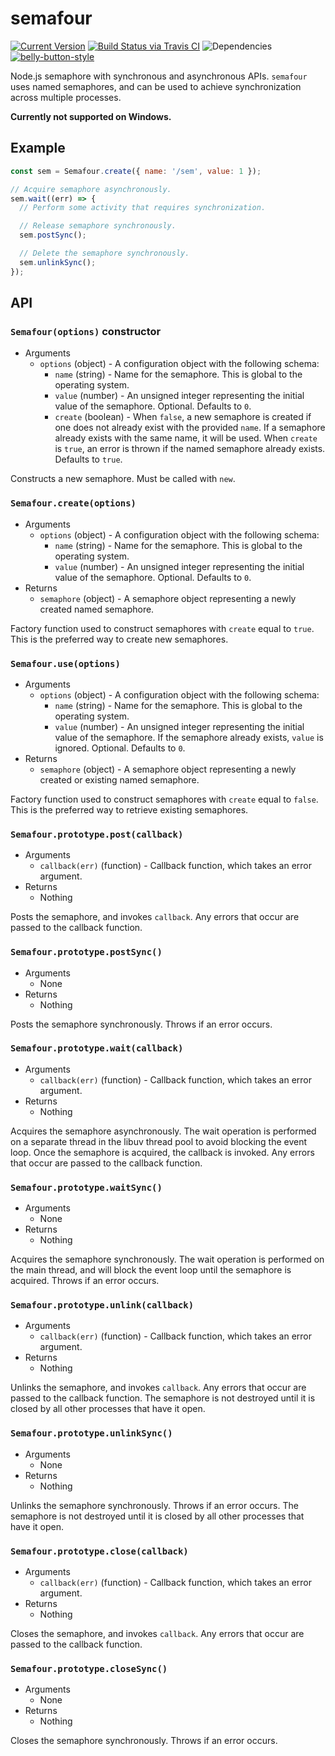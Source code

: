 # semafour

[![Current Version](https://img.shields.io/npm/v/semafour.svg)](https://www.npmjs.org/package/semafour)
[![Build Status via Travis CI](https://travis-ci.org/cjihrig/semafour.svg?branch=master)](https://travis-ci.org/cjihrig/semafour)
![Dependencies](http://img.shields.io/david/cjihrig/semafour.svg)
[![belly-button-style](https://img.shields.io/badge/eslint-bellybutton-4B32C3.svg)](https://github.com/cjihrig/belly-button)


Node.js semaphore with synchronous and asynchronous APIs. `semafour` uses named semaphores, and can be used to achieve synchronization across multiple processes.

**Currently not supported on Windows.**

## Example

```javascript
const sem = Semafour.create({ name: '/sem', value: 1 });

// Acquire semaphore asynchronously.
sem.wait((err) => {
  // Perform some activity that requires synchronization.

  // Release semaphore synchronously.
  sem.postSync();

  // Delete the semaphore synchronously.
  sem.unlinkSync();
});
```

## API

### `Semafour(options)` constructor

  - Arguments
    - `options` (object) - A configuration object with the following schema:
      - `name` (string) - Name for the semaphore. This is global to the operating system.
      - `value` (number) - An unsigned integer representing the initial value of the semaphore. Optional. Defaults to `0`.
      - `create` (boolean) - When `false`, a new semaphore is created if one does not already exist with the provided `name`. If a semaphore already exists with the same name, it will be used. When `create` is `true`, an error is thrown if the named semaphore already exists. Defaults to `true`.

Constructs a new semaphore. Must be called with `new`.

### `Semafour.create(options)`

  - Arguments
    - `options` (object) - A configuration object with the following schema:
      - `name` (string) - Name for the semaphore. This is global to the operating system.
      - `value` (number) - An unsigned integer representing the initial value of the semaphore. Optional. Defaults to `0`.
  - Returns
    - `semaphore` (object) - A semaphore object representing a newly created named semaphore.

Factory function used to construct semaphores with `create` equal to `true`. This is the preferred way to create new semaphores.

### `Semafour.use(options)`

  - Arguments
    - `options` (object) - A configuration object with the following schema:
      - `name` (string) - Name for the semaphore. This is global to the operating system.
      - `value` (number) - An unsigned integer representing the initial value of the semaphore. If the semaphore already exists, `value` is ignored. Optional. Defaults to `0`.
  - Returns
    - `semaphore` (object) - A semaphore object representing a newly created or existing named semaphore.

Factory function used to construct semaphores with `create` equal to `false`. This is the preferred way to retrieve existing semaphores.

### `Semafour.prototype.post(callback)`

  - Arguments
    - `callback(err)` (function) - Callback function, which takes an error argument.
  - Returns
    - Nothing

Posts the semaphore, and invokes `callback`. Any errors that occur are passed to the callback function.

### `Semafour.prototype.postSync()`

  - Arguments
    - None
  - Returns
    - Nothing

Posts the semaphore synchronously. Throws if an error occurs.

### `Semafour.prototype.wait(callback)`

  - Arguments
    - `callback(err)` (function) - Callback function, which takes an error argument.
  - Returns
    - Nothing

Acquires the semaphore asynchronously. The wait operation is performed on a separate thread in the libuv thread pool to avoid blocking the event loop. Once the semaphore is acquired, the callback is invoked. Any errors that occur are passed to the callback function.

### `Semafour.prototype.waitSync()`

  - Arguments
    - None
  - Returns
    - Nothing

Acquires the semaphore synchronously. The wait operation is performed on the main thread, and will block the event loop until the semaphore is acquired. Throws if an error occurs.

### `Semafour.prototype.unlink(callback)`

  - Arguments
    - `callback(err)` (function) - Callback function, which takes an error argument.
  - Returns
    - Nothing

Unlinks the semaphore, and invokes `callback`. Any errors that occur are passed to the callback function. The semaphore is not destroyed until it is closed by all other processes that have it open.

### `Semafour.prototype.unlinkSync()`

  - Arguments
    - None
  - Returns
    - Nothing

Unlinks the semaphore synchronously. Throws if an error occurs. The semaphore is not destroyed until it is closed by all other processes that have it open.

### `Semafour.prototype.close(callback)`

  - Arguments
    - `callback(err)` (function) - Callback function, which takes an error argument.
  - Returns
    - Nothing

Closes the semaphore, and invokes `callback`. Any errors that occur are passed to the callback function.

### `Semafour.prototype.closeSync()`

  - Arguments
    - None
  - Returns
    - Nothing

Closes the semaphore synchronously. Throws if an error occurs.
